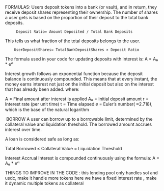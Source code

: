 FORMULAS:
Users deposit tokens into a bank (or vault), and in return, they receive deposit shares representing their ownership.
The number of shares a user gets is based on the proportion of their deposit to the total bank deposits.

         Deposit Ratio= Amount Deposited / Total Bank Deposits 

This tells us what fraction of the total deposits belongs to the user.

        UserDepositShares= TotalBankDepositShares × Deposit Ratio


The formula used in your code for updating deposits with interest is:
                      A = A₀ * eʳᵗ 
   
Interest growth follows an exponential function because the deposit balance is continuously compounded. This means that at every instant, the money earns interest not just on the initial deposit but also on the interest that has already been added.
where:

A = Final amount after interest is applied
A₀ =  Initial deposit amount
r = Interest rate (per unit time)
t = Time elapsed
𝑒 = Euler’s number( ≈2.718), which is the base of the natural logarithm

​ BORROW 
A user can borrow up to a borrowable limit, determined by the collateral value and liquidation threshold.
 The borrowed amount accrues interest over time.

A loan is considered safe as long as:

Total Borrowed ≤ Collateral Value × Liquidation Threshold

Interest Accrual
Interest is compounded continuously using the formula:
       A = A₀ * eʳᵗ 


THINGS TO IMPROVE IN THE CODE :
this lending pool only handles sol and usdc, make it handle more tokens
here we have a fixed interest rate , make it dynamic 
multiple tokens as collateral 